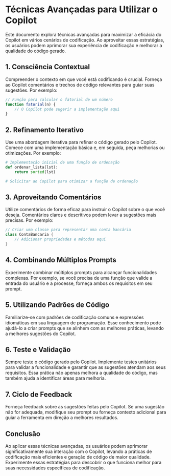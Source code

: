 # Técnicas Avançadas para Utilizar o Copilot

Este documento explora técnicas avançadas para maximizar a eficácia do Copilot em vários cenários de codificação. Ao aproveitar essas estratégias, os usuários podem aprimorar sua experiência de codificação e melhorar a qualidade do código gerado.

## 1. Consciência Contextual

Compreender o contexto em que você está codificando é crucial. Forneça ao Copilot comentários e trechos de código relevantes para guiar suas sugestões. Por exemplo:

```javascript
// Função para calcular o fatorial de um número
function fatorial(n) {
    // O Copilot pode sugerir a implementação aqui
}
```

## 2. Refinamento Iterativo

Use uma abordagem iterativa para refinar o código gerado pelo Copilot. Comece com uma implementação básica e, em seguida, peça melhorias ou otimizações. Por exemplo:

```python
# Implementação inicial de uma função de ordenação
def ordenar_lista(lst):
    return sorted(lst)

# Solicitar ao Copilot para otimizar a função de ordenação
```

## 3. Aproveitando Comentários

Utilize comentários de forma eficaz para instruir o Copilot sobre o que você deseja. Comentários claros e descritivos podem levar a sugestões mais precisas. Por exemplo:

```java
// Criar uma classe para representar uma conta bancária
class ContaBancaria {
    // Adicionar propriedades e métodos aqui
}
```

## 4. Combinando Múltiplos Prompts

Experimente combinar múltiplos prompts para alcançar funcionalidades complexas. Por exemplo, se você precisa de uma função que valide a entrada do usuário e a processe, forneça ambos os requisitos em seu prompt.

## 5. Utilizando Padrões de Código

Familiarize-se com padrões de codificação comuns e expressões idiomáticas em sua linguagem de programação. Esse conhecimento pode ajudá-lo a criar prompts que se alinhem com as melhores práticas, levando a melhores sugestões do Copilot.

## 6. Teste e Validação

Sempre teste o código gerado pelo Copilot. Implemente testes unitários para validar a funcionalidade e garantir que as sugestões atendam aos seus requisitos. Essa prática não apenas melhora a qualidade do código, mas também ajuda a identificar áreas para melhoria.

## 7. Ciclo de Feedback

Forneça feedback sobre as sugestões feitas pelo Copilot. Se uma sugestão não for adequada, modifique seu prompt ou forneça contexto adicional para guiar a ferramenta em direção a melhores resultados.

## Conclusão

Ao aplicar essas técnicas avançadas, os usuários podem aprimorar significativamente sua interação com o Copilot, levando a práticas de codificação mais eficientes e geração de código de maior qualidade. Experimente essas estratégias para descobrir o que funciona melhor para suas necessidades específicas de codificação.